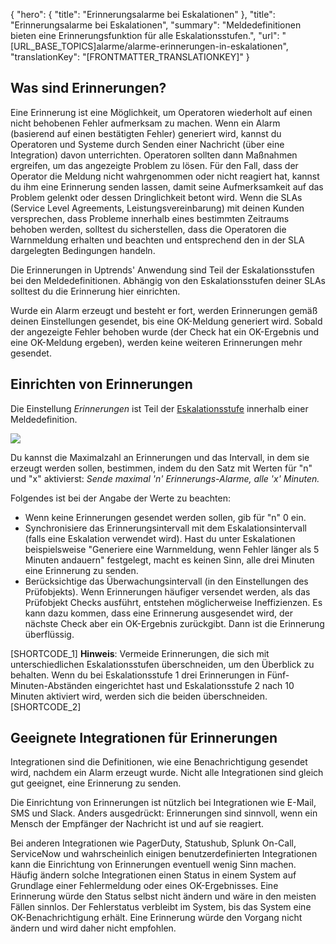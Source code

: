 {
  "hero": {
    "title": "Erinnerungsalarme bei Eskalationen"
  },
  "title": "Erinnerungsalarme bei Eskalationen",
  "summary": "Meldedefinitionen bieten eine Erinnerungsfunktion für alle Eskalationsstufen.",
  "url": "[URL_BASE_TOPICS]alarme/alarme-erinnerungen-in-eskalationen",
  "translationKey": "[FRONTMATTER_TRANSLATIONKEY]"
}

## Was sind Erinnerungen?

Eine Erinnerung ist eine Möglichkeit, um Operatoren wiederholt auf einen nicht behobenen Fehler aufmerksam zu machen. Wenn ein Alarm (basierend auf einen bestätigten Fehler) generiert wird, kannst du Operatoren und Systeme durch Senden einer Nachricht (über eine Integration) davon unterrichten. Operatoren sollten dann Maßnahmen ergreifen, um das angezeigte Problem zu lösen. Für den Fall, dass der Operator die Meldung nicht wahrgenommen oder nicht reagiert hat, kannst du ihm eine Erinnerung senden lassen, damit seine Aufmerksamkeit auf das Problem gelenkt oder dessen Dringlichkeit betont wird.
Wenn die SLAs (Service Level Agreements, Leistungsvereinbarung) mit deinen Kunden versprechen, dass Probleme innerhalb eines bestimmten Zeitraums behoben werden, solltest du sicherstellen, dass die Operatoren die Warnmeldung erhalten und beachten und entsprechend den in der SLA dargelegten Bedingungen handeln.

Die Erinnerungen in Uptrends' Anwendung sind Teil der Eskalationsstufen bei den Meldedefinitionen. Abhängig von den Eskalationsstufen deiner SLAs solltest du die Erinnerung hier einrichten.

Wurde ein Alarm erzeugt und besteht er fort, werden Erinnerungen gemäß deinen Einstellungen gesendet, bis eine OK-Meldung generiert wird. Sobald der angezeigte Fehler behoben wurde (der Check hat ein OK-Ergebnis und eine OK-Meldung ergeben), werden keine weiteren Erinnerungen mehr gesendet.

## Einrichten von Erinnerungen

Die Einstellung *Erinnerungen* ist Teil der [Eskalationsstufe]([LINK_URL_1]) innerhalb einer Meldedefinition.

![]([LINK_URL_2])

Du kannst die Maximalzahl an Erinnerungen und das Intervall, in dem sie erzeugt werden sollen, bestimmen, indem du den Satz mit Werten für "n" und "x" aktivierst:
*Sende maximal 'n' Erinnerungs-Alarme, alle 'x' Minuten.*

Folgendes ist bei der Angabe der Werte zu beachten:

-   Wenn keine Erinnerungen gesendet werden sollen, gib für "n" 0 ein.
-   Synchronisiere das Erinnerungsintervall mit dem Eskalationsintervall (falls eine Eskalation verwendet wird). Hast du unter Eskalationen beispielsweise "Generiere eine Warnmeldung, wenn Fehler länger als 5 Minuten andauern" festgelegt, macht es keinen Sinn, alle drei Minuten eine Erinnerung zu senden.
-   Berücksichtige das Überwachungsintervall (in den Einstellungen des Prüfobjekts). Wenn Erinnerungen häufiger versendet werden, als das Prüfobjekt Checks ausführt, entstehen möglicherweise Ineffizienzen. Es kann dazu kommen, dass eine Erinnerung ausgesendet wird, der nächste Check aber ein OK-Ergebnis zurückgibt. Dann ist die Erinnerung überflüssig.

[SHORTCODE_1]
**Hinweis**: Vermeide Erinnerungen, die sich mit unterschiedlichen Eskalationsstufen überschneiden, um den Überblick zu behalten. Wenn du bei Eskalationsstufe 1 drei Erinnerungen in Fünf-Minuten-Abständen eingerichtet hast und Eskalationsstufe 2 nach 10 Minuten aktiviert wird, werden sich die beiden überschneiden.
[SHORTCODE_2]

## Geeignete Integrationen für Erinnerungen

Integrationen sind die Definitionen, wie eine Benachrichtigung gesendet wird, nachdem ein Alarm erzeugt wurde. Nicht alle Integrationen sind gleich gut geeignet, eine Erinnerung zu senden.

Die Einrichtung von Erinnerungen ist nützlich bei Integrationen wie E-Mail, SMS und Slack. Anders ausgedrückt: Erinnerungen sind sinnvoll, wenn ein Mensch der Empfänger der Nachricht ist und auf sie reagiert.

Bei anderen Integrationen wie PagerDuty, Statushub, Splunk On-Call, ServiceNow und wahrscheinlich einigen benutzerdefinierten Integrationen kann die Einrichtung von Erinnerungen eventuell wenig Sinn machen. Häufig ändern solche Integrationen einen Status in einem System auf Grundlage einer Fehlermeldung oder eines OK-Ergebnisses. Eine Erinnerung würde den Status selbst nicht ändern und wäre in den meisten Fällen sinnlos. Der Fehlerstatus verbleibt im System, bis das System eine OK-Benachrichtigung erhält. Eine Erinnerung würde den Vorgang nicht ändern und wird daher nicht empfohlen.
